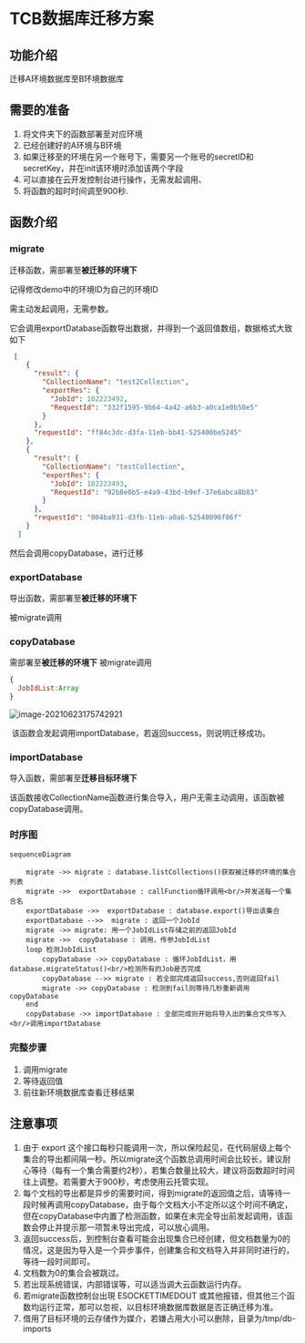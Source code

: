 # TCB数据库迁移方案

## 功能介绍

迁移A环境数据库至B环境数据库

## 需要的准备

1. 将文件夹下的函数部署至对应环境
2. 已经创建好的A环境与B环境
3. 如果迁移至的环境在另一个账号下，需要另一个账号的secretID和secretKey，并在init该环境时添加该两个字段
4. 可以直接在云开发控制台进行操作，无需发起调用、
5. 将函数的超时时间调至900秒.

## 函数介绍

### migrate

迁移函数，需部署至**被迁移的环境下**

记得修改demo中的环境ID为自己的环境ID

需主动发起调用，无需参数。

它会调用exportDatabase函数导出数据，并得到一个返回值数组，数据格式大致如下

```json
 [
    {
      "result": {
        "CollectionName": "test2Collection",
        "exportRes": {
          "JobId": 102223492,
          "RequestId": "332f1595-9b64-4a42-a6b3-a0ca1e0b50e5"
        }
      },
      "requestId": "ff84c3dc-d3fa-11eb-bb41-525400be5245"
    },
    {
      "result": {
        "CollectionName": "testCollection",
        "exportRes": {
          "JobId": 102223493,
          "RequestId": "92b8e0b5-e4a9-43bd-b9ef-37e6abca8b83"
        }
      },
      "requestId": "004ba931-d3fb-11eb-a0a6-52540096f86f"
    }
  ]
```

然后会调用copyDatabase，进行迁移

### exportDatabase

导出函数，需部署至**被迁移的环境下**

被migrate调用

### copyDatabase

需部署至**被迁移的环境下**
被migrate调用

```javascript
{
  JobIdList:Array
}
```

![image-20210623175742921](C:\Users\readerchen\AppData\Roaming\Typora\typora-user-images\image-20210623175742921.png)

​	该函数会发起调用importDatabase，若返回success，则说明迁移成功。

### importDatabase

导入函数，需部署至**迁移目标环境下**

该函数接收CollectionName函数进行集合导入，用户无需主动调用，该函数被copyDatabase调用。



### 时序图

```mermaid
sequenceDiagram

	migrate ->> migrate : database.listCollections()获取被迁移的环境的集合列表
	migrate ->>  exportDatabase : callFunction循环调用<br/>并发送每一个集合名
	exportDatabase ->>  exportDatabase : database.export()导出该集合
	exportDatabase -->>  migrate : 返回一个JobId
	migrate ->> migrate: 用一个JobIdList存储之前的返回JobId
	migrate ->>  copyDatabase : 调用，传参JobIdList
	loop 检测JobIdList
		copyDatabase ->> copyDatabase : 循环JobIdList，用database.migrateStatus()<br/>检测所有的Job是否完成
    	copyDatabase -->> migrate : 若全部完成返回success,否则返回fail
    	migrate ->> copyDatabase : 检测到fail则等待几秒重新调用copyDatabase
	end
	copyDatabase ->> importDatabase : 全部完成则开始将导入出的集合文件写入<br/>调用importDatabase
```



### 完整步骤

1. 调用migrate
2. 等待返回值
3. 前往新环境数据库查看迁移结果



## 注意事项

1. 由于 export 这个接口每秒只能调用一次，所以保险起见，在代码层级上每个集合的导出都间隔一秒。所以migrate这个函数总调用时间会比较长，建议耐心等待（每有一个集合需要约2秒），若集合数量比较大，建议将函数超时时间往上调整。若需要大于900秒，考虑使用云托管实现。
2. 每个文档的导出都是异步的需要时间，得到migrate的返回值之后，请等待一段时候再调用copyDatabase，由于每个文档大小不定所以这个时间不确定，但在copyDatabase中内置了检测函数，如果在未完全导出前发起调用，该函数会停止并提示那一项暂未导出完成，可以放心调用。
3. 返回success后，到控制台查看可能会出现集合已经创建，但文档数量为0的情况，这是因为导入是一个异步事件，创建集合和文档导入并非同时进行的，等待一段时间即可。
4. 文档数为0的集合会被跳过。
5. 若出现系统错误，内部错误等，可以适当调大云函数运行内存。
6. 若migrate函数控制台出現  ESOCKETTIMEDOUT 或其他报错，但其他三个函数均运行正常，那可以忽视，以目标环境数据库数据是否正确迁移为准。
7. 借用了目标环境的云存储作为媒介，若嫌占用大小可以删除，目录为/tmp/db-imports









